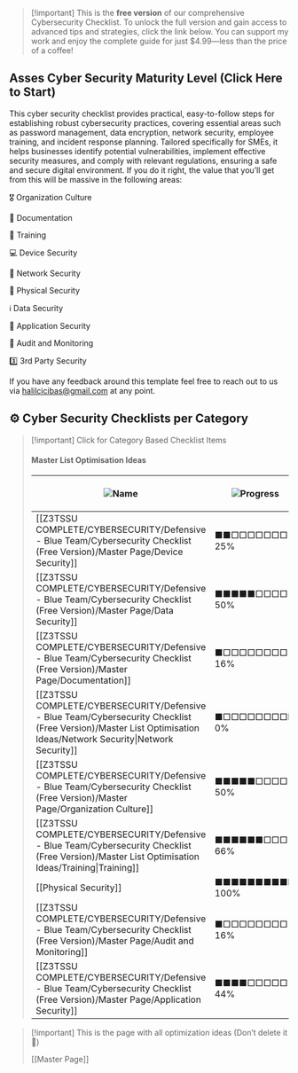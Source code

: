 > [!important] This is the **free version** of our comprehensive Cybersecurity Checklist. To unlock the full version and gain access to advanced tips and strategies, click the link below. You can support my work and enjoy the complete guide for just $4.99—less than the price of a coffee!

## Asses Cyber Security Maturity Level (Click Here to Start)

This cyber security checklist provides practical, easy-to-follow steps for establishing robust cybersecurity practices, covering essential areas such as password management, data encryption, network security, employee training, and incident response planning. Tailored specifically for SMEs, it helps businesses identify potential vulnerabilities, implement effective security measures, and comply with relevant regulations, ensuring a safe and secure digital environment. If you do it right, the value that you’ll get from this will be massive in the following areas:

🎖️ Organization Culture

📜 Documentation

🏃 Training

💻 Device Security

🛜 Network Security

👮 Physical Security

ℹ️ Data Security

📱 Application Security

👀 Audit and Monitoring

3️⃣ 3rd Party Security

  

If you have any feedback around this template feel free to reach out to us via halilcicibas@gmail.com at any point.

  

## ⚙️ Cyber Security Checklists per Category

> [!important] Click for Category Based Checklist Items
> 
> #### Master List Optimisation Ideas
> 
> |![](https://www.notion.so/icons/font_gray.svg)Name|![](https://www.notion.so/icons/formula_gray.svg)Progress|![](https://www.notion.so/icons/search_gray.svg)Total Tasks|![](https://www.notion.so/icons/search_gray.svg)Completed Tasks|![](https://www.notion.so/icons/search_gray.svg)Open Tasks|
> |---|---|---|---|---|
> |[[Z3TSSU COMPLETE/CYBERSECURITY/Defensive - Blue Team/Cybersecurity Checklist (Free Version)/Master Page/Device Security]]|■■□□□□□□□ 25%|28|7|21|
> |[[Z3TSSU COMPLETE/CYBERSECURITY/Defensive - Blue Team/Cybersecurity Checklist (Free Version)/Master Page/Data Security]]|■■■■■□□□□ 50%|14|7|7|
> |[[Z3TSSU COMPLETE/CYBERSECURITY/Defensive - Blue Team/Cybersecurity Checklist (Free Version)/Master Page/Documentation]]|■□□□□□□□□ 16%|6|1|5|
> |[[Z3TSSU COMPLETE/CYBERSECURITY/Defensive - Blue Team/Cybersecurity Checklist (Free Version)/Master List Optimisation Ideas/Network Security\|Network Security]]|■□□□□□□□□□ 0%|15|0|15|
> |[[Z3TSSU COMPLETE/CYBERSECURITY/Defensive - Blue Team/Cybersecurity Checklist (Free Version)/Master Page/Organization Culture]]|■■■■■□□□□ 50%|6|3|3|
> |[[Z3TSSU COMPLETE/CYBERSECURITY/Defensive - Blue Team/Cybersecurity Checklist (Free Version)/Master List Optimisation Ideas/Training\|Training]]|■■■■■■□□□ 66%|3|2|1|
> |[[Physical Security]]|■■■■■■■■■■ 100%|2|2|0|
> |[[Z3TSSU COMPLETE/CYBERSECURITY/Defensive - Blue Team/Cybersecurity Checklist (Free Version)/Master Page/Audit and Monitoring]]|■□□□□□□□□ 16%|6|1|5|
> |[[Z3TSSU COMPLETE/CYBERSECURITY/Defensive - Blue Team/Cybersecurity Checklist (Free Version)/Master Page/Application Security]]|■■■■□□□□□ 44%|9|4|5|
> 
>   
>   

> [!important] This is the page with all optimization ideas (Don’t delete it 🙏)
> 
> [[Master Page]]